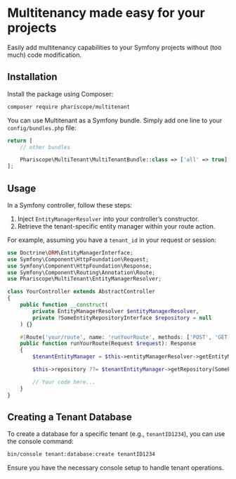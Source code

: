 
# Multitenancy made easy for your projects

Easily add multitenancy capabilities to your Symfony projects without (too much) code modification.

## Installation

Install the package using Composer:

```bash
composer require phariscope/multitenant
```

You can use Multitenant as a Symfony bundle. Simply add one line to your `config/bundles.php` file:

```php
return [
    // other bundles

    Phariscope\MultiTenant\MultiTenantBundle::class => ['all' => true],
];
```

## Usage

In a Symfony controller, follow these steps:
1. Inject `EntityManagerResolver` into your controller’s constructor.
2. Retrieve the tenant-specific entity manager within your route action.

For example, assuming you have a `tenant_id` in your request or session:

```php
use Doctrine\ORM\EntityManagerInterface;
use Symfony\Component\HttpFoundation\Request;
use Symfony\Component\HttpFoundation\Response;
use Symfony\Component\Routing\Annotation\Route;
use Phariscope\MultiTenant\EntityManagerResolver;

class YourController extends AbstractController
{
    public function __construct(
        private EntityManagerResolver $entityManagerResolver,
        private ?SomeEntityRepositoryInterface $repository = null
    ) {}

    #[Route('your/route', name: 'runYourRoute', methods: ['POST', 'GET'])]
    public function runYourRoute(Request $request): Response
    {
        $tenantEntityManager = $this->entityManagerResolver->getEntityManager();

        $this->repository ??= $tenantEntityManager->getRepository(SomeEntity::class);

        // Your code here...
    }
}
```

## Creating a Tenant Database

To create a database for a specific tenant (e.g., `tenantID1234`), you can use the console command:

```bash
bin/console tenant:database:create tenantID1234
```

Ensure you have the necessary console setup to handle tenant operations.

